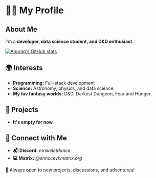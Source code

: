 # 🏴‍☠️ My Profile

## About Me
I'm a **developer, data science student, and D&D enthusiast**. 

[![Anurag's GitHub stats](https://github-readme-stats.vercel.app/api?username=Alikhan-Amandinov&show_icons=true&theme=dark)](https://github.com/anuraghazra/github-readme-stats)

## 🌍 Interests
- **Programming:** Full-stack development 
- **Science:** Astronomy, physics, and data science  
- **My fav fantasy worlds:** D&D, Darkest Dungeon, Fear and Hunger

## 📌 Projects
- **It's empty for now.**

## 🔗 Connect with Me
- **📬 Discord:** *mrskeletdance*
- **💻 Matrix:** *@ennocevl:matrix.org*

🚀 Always open to new projects, discussions, and adventures!
